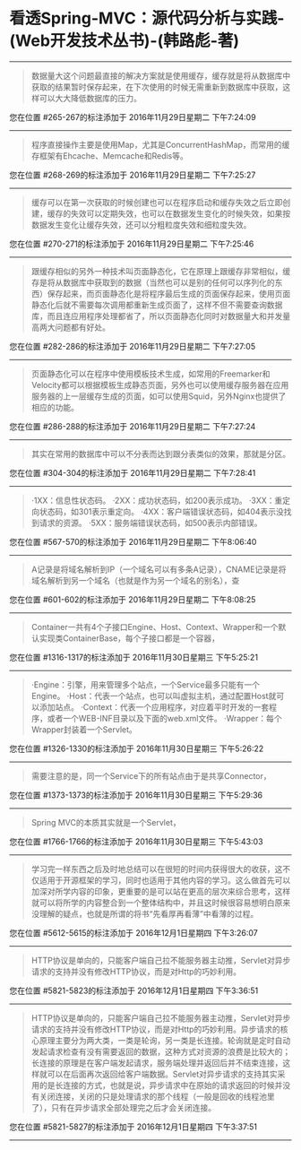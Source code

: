 # 看透Spring-MVC：源代码分析与实践-(Web开发技术丛书)-(韩路彪-著)

---

> 数据量大这个问题最直接的解决方案就是使用缓存，缓存就是将从数据库中获取的结果暂时保存起来，在下次使用的时候无需重新到数据库中获取，这样可以大大降低数据库的压力。

您在位置 #265-267的标注添加于 2016年11月29日星期二 下午7:24:09

---

> 程序直接操作主要是使用Map，尤其是ConcurrentHashMap，而常用的缓存框架有Ehcache、Memcache和Redis等。

您在位置 #268-269的标注添加于 2016年11月29日星期二 下午7:25:27

---

> 缓存可以在第一次获取的时候创建也可以在程序启动和缓存失效之后立即创建，缓存的失效可以定期失效，也可以在数据发生变化的时候失效，如果按数据发生变化让缓存失效，还可以分粗粒度失效和细粒度失效。

您在位置 #270-271的标注添加于 2016年11月29日星期二 下午7:25:46

---

> 跟缓存相似的另外一种技术叫页面静态化，它在原理上跟缓存非常相似，缓存是将从数据库中获取到的数据（当然也可以是别的任何可以序列化的东西）保存起来，而页面静态化是将程序最后生成的页面保存起来，使用页面静态化后就不需要每次调用都重新生成页面了，这样不但不需要查询数据库，而且连应用程序处理都省了，所以页面静态化同时对数据量大和并发量高两大问题都有好处。

您在位置 #282-286的标注添加于 2016年11月29日星期二 下午7:27:05

---

> 页面静态化可以在程序中使用模板技术生成，如常用的Freemarker和Velocity都可以根据模板生成静态页面，另外也可以使用缓存服务器在应用服务器的上一层缓存生成的页面，如可以使用Squid，另外Nginx也提供了相应的功能。

您在位置 #286-288的标注添加于 2016年11月29日星期二 下午7:27:24

---

> 其实在常用的数据库中可以不分表而达到跟分表类似的效果，那就是分区。

您在位置 #304-304的标注添加于 2016年11月29日星期二 下午7:28:41

---

> ·1XX：信息性状态码。 ·2XX：成功状态码，如200表示成功。 ·3XX：重定向状态码，如301表示重定向。 ·4XX：客户端错误状态码，如404表示没找到请求的资源。 ·5XX：服务端错误状态码，如500表示内部错误。

您在位置 #567-570的标注添加于 2016年11月29日星期二 下午8:06:40

---

> A记录是将域名解析到IP（一个域名可以有多条A记录），CNAME记录是将域名解析到另一个域名（也就是作为另一个域名的别名），查

您在位置 #601-602的标注添加于 2016年11月29日星期二 下午8:08:25

---

> Container一共有4个子接口Engine、Host、Context、Wrapper和一个默认实现类ContainerBase，每个子接口都是一个容器，

您在位置 #1316-1317的标注添加于 2016年11月30日星期三 下午5:25:21

---

> ·Engine：引擎，用来管理多个站点，一个Service最多只能有一个Engine。 ·Host：代表一个站点，也可以叫虚拟主机，通过配置Host就可以添加站点。 ·Context：代表一个应用程序，对应着平时开发的一套程序，或者一个WEB-INF目录以及下面的web.xml文件。 ·Wrapper：每个Wrapper封装着一个Servlet。

您在位置 #1326-1330的标注添加于 2016年11月30日星期三 下午5:26:22

---

> 需要注意的是，同一个Service下的所有站点由于是共享Connector，

您在位置 #1373-1373的标注添加于 2016年11月30日星期三 下午5:29:36

---

> Spring MVC的本质其实就是一个Servlet，

您在位置 #1766-1766的标注添加于 2016年11月30日星期三 下午5:43:03

---

> 学习完一样东西之后及时地总结可以在很短的时间内获得很大的收获，这不仅适用于开源框架的学习，同时也适用于其他内容的学习。这么做首先可以加深对所学内容的印象，更重要的是可以站在更高的层次来综合思考，这样就可以将所学的内容整合到一个整体结构中，并且这时候很容易想明白原来没理解的疑点，也就是所谓的将书“先看厚再看薄”中看薄的过程。

您在位置 #5612-5615的标注添加于 2016年12月1日星期四 下午3:26:07

---

> HTTP协议是单向的，只能客户端自己拉不能服务器主动推，Servlet对异步请求的支持并没有修改HTTP协议，而是对Http的巧妙利用。

您在位置 #5821-5823的标注添加于 2016年12月1日星期四 下午3:36:51

---

> HTTP协议是单向的，只能客户端自己拉不能服务器主动推，Servlet对异步请求的支持并没有修改HTTP协议，而是对Http的巧妙利用。异步请求的核心原理主要分为两大类，一类是轮询，另一类是长连接。轮询就是定时自动发起请求检查有没有需要返回的数据，这种方式对资源的浪费是比较大的；长连接的原理是在客户端发起请求，服务端处理并返回后并不结束连接，这样就可以在后面再次返回给客户端数据。Servlet对异步请求的支持其实采用的是长连接的方式，也就是说，异步请求中在原始的请求返回的时候并没有关闭连接，关闭的只是处理请求的那个线程（一般是回收的线程池里了），只有在异步请求全部处理完之后才会关闭连接。

您在位置 #5821-5827的标注添加于 2016年12月1日星期四 下午3:37:51

---

